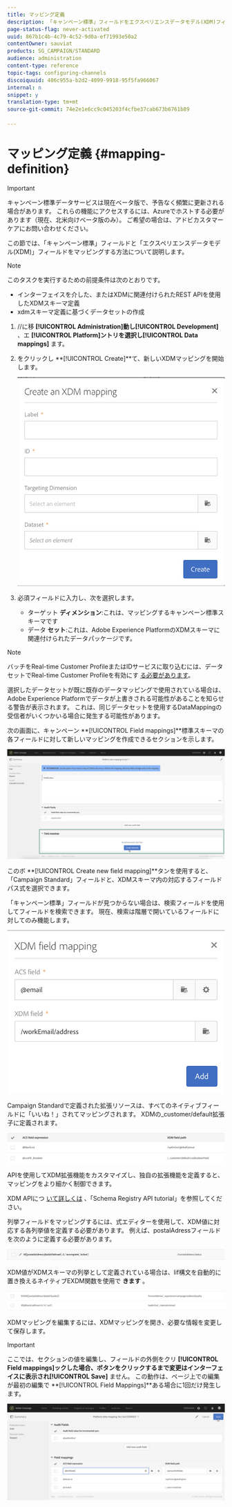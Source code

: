 ```yaml
---
title: マッピング定義
description: 「キャンペーン標準」フィールドをエクスペリエンスデータモデル(XDM)フィールドにマッピングする方法について説明します。
page-status-flag: never-activated
uuid: 867b1c4b-4c79-4c52-9d0a-ef71993e50a2
contentOwner: sauviat
products: SG_CAMPAIGN/STANDARD
audience: administration
content-type: reference
topic-tags: configuring-channels
discoiquuid: 406c955a-b2d2-4099-9918-95f5fa966067
internal: n
snippet: y
translation-type: tm+mt
source-git-commit: 74e2e1e6cc9c045203f4cfbe37cab673b6761b89

---
```



# マッピング定義 {#mapping-definition}

>[!IMPORTANT]
>
>キャンペーン標準データサービスは現在ベータ版で、予告なく頻繁に更新される場合があります。 これらの機能にアクセスするには、Azureでホストする必要があります（現在、北米向けベータ版のみ）。 ご希望の場合は、アドビカスタマーケアにお問い合わせください。

この節では、「キャンペーン標準」フィールドと「エクスペリエンスデータモデル(XDM)」フィールドをマッピングする方法について説明します。

>[!NOTE]
>
>このタスクを実行するための前提条件は次のとおりです。
>
> * インターフェイスを介した、またはXDMに関連付けられたREST APIを使用したXDMスキーマ定義
> * xdmスキーマ定義に基づくデータセットの作成


1. //に移 **[!UICONTROL Administration]**動し**[!UICONTROL Development]** 、エ **[!UICONTROL Platform]**ントリを選択し**[!UICONTROL Data mappings]** ます。

1. をクリックし **[!UICONTROL Create]**て、新しいXDMマッピングを開始します。

   ![](assets/aep_createmapping.png)

1. 必須フィールドに入力し、次を選択します。

   * ターゲット **ディメンション**:これは、マッピングするキャンペーン標準スキーマです
   * データ **セット**:これは、Adobe Experience PlatformのXDMスキーマに関連付けられたデータパッケージです。

>[!NOTE]
>
>バッチをReal-time Customer ProfileまたはIDサービスに取り込むには、データセットでReal-time Customer Profileを有効にす [る必要があります](https://www.adobe.io/apis/experienceplatform/home/tutorials/alltutorials.html#!api-specification/markdown/narrative/tutorials/data_ingestion_tutorial/data_ingestion_tutorial.md)。
>
>選択したデータセットが既に既存のデータマッピングで使用されている場合は、Adobe Experience Platformでデータが上書きされる可能性があることを知らせる警告が表示されます。 これは、同じデータセットを使用するDataMappingの受信者がいくつかいる場合に発生する可能性があります。

次の画面に、キャンペーン **[!UICONTROL Field mappings]**標準スキーマの各フィールドに対して新しいマッピングを作成できるセクションを示します。

![](assets/aep_fieldmappings.png)

このボ **[!UICONTROL Create new field mapping]**タンを使用すると、「Campaign Standard」フィールドと、XDMスキーマ内の対応するフィールドパス式を選択できます。

「キャンペーン標準」フィールドが見つからない場合は、検索フィールドを使用してフィールドを検索できます。 現在、検索は階層で開いているフィールドに対してのみ機能します。

![](assets/aep_mapfield.png)

Campaign Standardで定義された拡張リソースは、すべてのネイティブフィールドに「いいね！」されてマッピングされます。 XDMの_customer/default拡張子に定義されます。

![](assets/aep_fieldscusmapping.png)

APIを使用してXDM拡張機能をカスタマイズし、独自の拡張機能を定義すると、マッピングをより細かく制御できます。

XDM APIにつ [いて詳しくは](https://www.adobe.io/apis/experienceplatform/home/xdm/xdmservices.html#!api-specification/markdown/narrative/tutorials/schema_registry_api_tutorial/schema_registry_api_tutorial.md) 、「Schema Registry API tutorial」を参照してください。

列挙フィールドをマッピングするには、式エディターを使用して、XDM値に対応する各列挙値を定義する必要があります。 例えば、postalAdressフィールドを次のように定義する必要があります。

![](assets/aep_enummapping.png)

XDM値がXDMスキーマの列挙として定義されている場合は、lif構文を自動的に置き換えるネイティブEXDM関数を使用で **きます** 。

![](assets/aep_enummappingexdm.png)

XDMマッピングを編集するには、XDMマッピングを開き、必要な情報を変更して保存します。

>[!IMPORTANT]
>
>ここでは、セクションの値を編集し、フィールドの外側をクリ **[!UICONTROL Field mappings]**ックした場合、ボタンをクリックするまで変更はインターフェイスに表示され**[!UICONTROL Save]** ません。 この動作は、ページ上での編集が最初の編集で **[!UICONTROL Field Mappings]**ある場合に1回だけ発生します。

![](assets/aep_editmapping.png)
